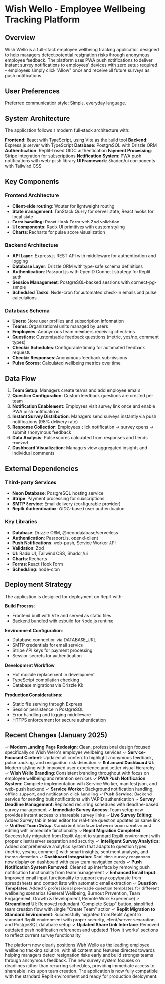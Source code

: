 # Wish Wello - Employee Wellbeing Tracking Platform

## Overview

Wish Wello is a full-stack employee wellbeing tracking application designed to help managers detect potential resignation risks through anonymous employee feedback. The platform uses PWA push notifications to deliver instant survey notifications to employees' devices with zero setup required - employees simply click "Allow" once and receive all future surveys as push notifications.

## User Preferences

Preferred communication style: Simple, everyday language.

## System Architecture

The application follows a modern full-stack architecture with:

**Frontend**: React with TypeScript, using Vite as the build tool
**Backend**: Express.js server with TypeScript
**Database**: PostgreSQL with Drizzle ORM
**Authentication**: Replit-based OIDC authentication
**Payment Processing**: Stripe integration for subscriptions
**Notification System**: PWA push notifications with web-push library
**UI Framework**: Shadcn/ui components with Tailwind CSS

## Key Components

### Frontend Architecture
- **Client-side routing**: Wouter for lightweight routing
- **State management**: TanStack Query for server state, React hooks for local state
- **Form handling**: React Hook Form with Zod validation
- **UI components**: Radix UI primitives with custom styling
- **Charts**: Recharts for pulse score visualization

### Backend Architecture
- **API Layer**: Express.js REST API with middleware for authentication and logging
- **Database Layer**: Drizzle ORM with type-safe schema definitions
- **Authentication**: Passport.js with OpenID Connect strategy for Replit auth
- **Session Management**: PostgreSQL-backed sessions with connect-pg-simple
- **Scheduled Tasks**: Node-cron for automated check-in emails and pulse calculations

### Database Schema
- **Users**: Store user profiles and subscription information
- **Teams**: Organizational units managed by users
- **Employees**: Anonymous team members receiving check-ins
- **Questions**: Customizable feedback questions (metric, yes/no, comment types)
- **Checkin Schedules**: Configurable timing for automated feedback requests
- **Checkin Responses**: Anonymous feedback submissions
- **Pulse Scores**: Calculated wellbeing metrics over time

## Data Flow

1. **Team Setup**: Managers create teams and add employee emails
2. **Question Configuration**: Custom feedback questions are created per team
3. **Notification Enablement**: Employees visit survey link once and enable PWA push notifications
4. **Instant Survey Distribution**: Managers send surveys instantly via push notifications (98% delivery rate)
5. **Response Collection**: Employees click notification → survey opens → submit anonymous feedback
6. **Data Analysis**: Pulse scores calculated from responses and trends tracked
7. **Dashboard Visualization**: Managers view aggregated insights and individual comments

## External Dependencies

### Third-party Services
- **Neon Database**: PostgreSQL hosting service
- **Stripe**: Payment processing for subscriptions
- **SMTP Service**: Email delivery (configurable provider)
- **Replit Authentication**: OIDC-based user authentication

### Key Libraries
- **Database**: Drizzle ORM, @neondatabase/serverless
- **Authentication**: Passport.js, openid-client
- **Push Notifications**: web-push, Service Worker API
- **Validation**: Zod
- **UI**: Radix UI, Tailwind CSS, Shadcn/ui
- **Charts**: Recharts
- **Forms**: React Hook Form
- **Scheduling**: node-cron

## Deployment Strategy

The application is designed for deployment on Replit with:

**Build Process**: 
- Frontend built with Vite and served as static files
- Backend bundled with esbuild for Node.js runtime

**Environment Configuration**:
- Database connection via DATABASE_URL
- SMTP credentials for email service
- Stripe API keys for payment processing
- Session secrets for authentication

**Development Workflow**:
- Hot module replacement in development
- TypeScript compilation checking
- Database migrations via Drizzle Kit

**Production Considerations**:
- Static file serving through Express
- Session persistence in PostgreSQL
- Error handling and logging middleware
- HTTPS enforcement for secure authentication

## Recent Changes (January 2025)

✓ **Modern Landing Page Redesign**: Clean, professional design focused specifically on Wish Wello's employee wellbeing services
✓ **Service-Focused Content**: Updated all content to highlight anonymous feedback, pulse tracking, and resignation risk detection
✓ **Enhanced Dashboard UI**: Modern styling with improved user experience and better visual hierarchy  
✓ **Wish Wello Branding**: Consistent branding throughout with focus on employee wellbeing and retention services
✓ **PWA Push Notification System**: Complete implementation with Service Worker, manifest.json, and web-push backend
✓ **Service Worker**: Background notification handling, offline support, and notification click handling
✓ **Push Service**: Backend service for sending bulk notifications with VAPID authentication
✓ **Survey Deadline Management**: Replaced recurring schedules with deadline-based survey management
✓ **Immediate Survey Access**: Team setup now provides instant access to shareable survey links
✓ **Live Survey Editing**: Added Survey tab in team editor for real-time question updates on same link
✓ **Unified Team Setup**: Consistent interface between team creation and editing with immediate functionality
✓ **Replit Migration Completed**: Successfully migrated from Replit Agent to standard Replit environment with proper client/server separation and security
✓ **Intelligent Survey Analytics**: Added comprehensive analytics system that adapts to question types (metric, yes/no, comment) with smart insights, sentiment analysis, and theme detection
✓ **Dashboard Integration**: Real-time survey responses now display on dashboard with easy team navigation cards
✓ **Push Notification System Removed**: Cleaned up interface by removing push notification functionality from team management
✓ **Enhanced Email Input**: Improved email input functionality to support easy copy/paste from spreadsheets and contact lists with automatic email extraction
✓ **Question Templates**: Added 5 professional pre-made question templates for different wellbeing scenarios (General Wellbeing, Burnout Prevention, Team Engagement, Growth & Development, Remote Work Experience)
✓ **Streamlined UI**: Removed redundant "Complete Setup" button, simplified team creation flow with single "Create Team" action
✓ **Replit Migration to Standard Environment**: Successfully migrated from Replit Agent to standard Replit environment with proper security, client/server separation, and PostgreSQL database setup
✓ **Updated Share Link Interface**: Removed outdated push notification references and updated "How it works" sections to reflect current survey functionality

The platform now clearly positions Wish Wello as the leading employee wellbeing tracking solution, with all content and features directed towards helping managers detect resignation risks early and build stronger teams through anonymous feedback. The new survey system focuses on deadlines rather than recurring schedules, providing immediate access to shareable links upon team creation. The application is now fully compatible with the standard Replit environment and ready for production deployment.